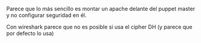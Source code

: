 Parece que lo más sencillo es montar un apache delante del puppet master y no configurar seguridad en él.

Con wireshark parece que no es posible si usa el cipher DH (y parece que por defecto lo usa)
